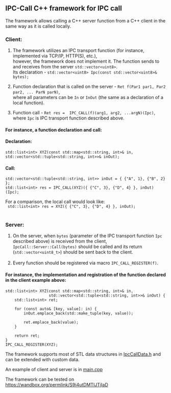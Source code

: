 ## IPC-Call C++ framework for IPC call

The framework allows calling a C++ server function from a C++ client in the same way as it is called locally.

### Client: 

1. The framework utilizes an IPC transport function (for instance, implemented via TCP/IP, HTTP(S), etc.), <br/>however, the framework does not implement it.
   The function sends to and receives from the server ```std::vector<uint8>```.<br/>
   Its declaration - `std::vector<uint8> Ipc(const std::vector<uint8>& bytes);`

2. Function declaration that is called on the server - `Ret f(Par1 par1, Par2 par2, ... ParN parN)`, <br/>where all parameters can be `In` or `InOut`
   (the same as a declaration of a local function).
   
4. Function call - `Ret res =  IPC_CALL(f)(arg1, arg2, ...argN)(Ipc)`, <br/>where `Ipc` is IPC transport function described above.<br/>

#### For instance, a function declaration and call:
#### Declaration:
`std::list<int> XYZ(const std::map<std::string, int>& in, std::vector<std::tuple<std::string, int>>& inOut);`
<br/>
#### Call: 

```
std::vector<std::tuple<std::string, int>> inOut = { {"A", 1}, {"B", 2} };
std::list<int> res = IPC_CALL(XYZ)({ {"C", 3}, {"D", 4} }, inOut)(Ipc);
```
For a comparison, the local call would look like:<br/>
` std::list<int> res = XYZ({ {"C", 3}, {"D", 4} }, inOut);`
<br/><br/>

### Server: 
1. On the server, when `bytes` (parameter of the IPC transport function `Ipc` described above) is received from the client, `IpcCall::Server::Call(bytes)` should be called and its return (`std::vector<uint8_t>`) should be sent back to the client.<br/><br/> 
2. Every function should be registered via macro `IPC_CALL_REGISTER(f)`.<br/>

#### For instance, the implementation and registration of the function declared in the client example above:
```
std::list<int> XYZ(const std::map<std::string, int>& in,
                   std::vector<std::tuple<std::string, int>>& inOut) {
    std::list<int> ret;

    for (const auto& [key, value]: in) {
        inOut.emplace_back(std::make_tuple(key, value));

        ret.emplace_back(value);
    }

    return ret;
}
IPC_CALL_REGISTER(XYZ);
```

The framework supports most of STL data structures in [IpcCallData.h](https://github.com/amarmer/IPC-Call/blob/main/IpcCallData.h) and can be extended with custom data.

An example of client and server is in [main.cpp](https://github.com/amarmer/IPC-Call/blob/main/Main.cpp)

The framework can be tested on https://wandbox.org/permlink/S9i4utDMTIJTjIaD 

